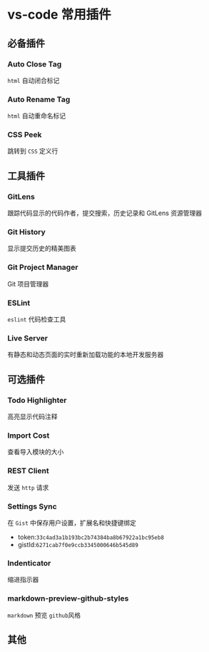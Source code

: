 # vs-code 常用插件

## 必备插件

### Auto Close Tag

`html` 自动闭合标记

### Auto Rename Tag

`html` 自动重命名标记

### CSS Peek

跳转到 `CSS` 定义行

## 工具插件

### GitLens

跟踪代码显示的代码作者，提交搜索，历史记录和 GitLens 资源管理器

### Git History

显示提交历史的精美图表

### Git Project Manager

Git 项目管理器

### ESLint

`eslint` 代码检查工具

### Live Server 

有静态和动态页面的实时重新加载功能的本地开发服务器

## 可选插件

### Todo Highlighter

高亮显示代码注释

### Import Cost

查看导入模块的大小

### REST Client

发送 `http` 请求

### Settings Sync 

在 `Gist` 中保存用户设置，扩展名和快捷键绑定

- token:`33c4ad3a1b193bc2b74384ba8b67922a1bc95eb8`
- gistId:`6271cab7f0e9ccb3345000646b545d89`

### Indenticator

缩进指示器

### markdown-preview-github-styles

`markdown` 预览 `github`风格

## 其他
